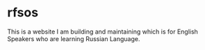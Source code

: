# rfsos
This is a website I am building and maintaining which is for English Speakers who are learning Russian Language.
